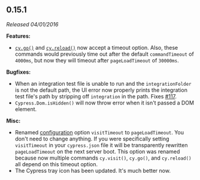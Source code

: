 ## 0.15.1

_Released 04/01/2016_

**Features:**

- [`cy.go()`](/api/commands/go) and [`cy.reload()`](/api/commands/reload) now
  accept a timeout option. Also, these commands would previously time out after
  the default `commandTimeout` of `4000ms`, but now they will timeout after
  `pageLoadTimeout` of `30000ms`.

**Bugfixes:**

- When an integration test file is unable to run and the `integrationFolder` is
  not the default path, the UI error now properly prints the integration test
  file's path by stripping off `integration` in the path. Fixes
  [#117](https://github.com/cypress-io/cypress/issues/117).
- `Cypress.Dom.isHidden()` will now throw error when it isn't passed a DOM
  element.

**Misc:**

- Renamed [configuration](/guides/references/configuration) option
  `visitTimeout` to `pageLoadTimeout`. You don't need to change anything. If you
  were specifically setting `visitTimeout` in your `cypress.json` file it will
  be transparently rewritten `pageLoadTimeout` on the next server boot. This
  option was renamed because now multiple commands `cy.visit()`, `cy.go()`, and
  `cy.reload()` all depend on this timeout option.
- The Cypress tray icon has been updated. It's much better now.
